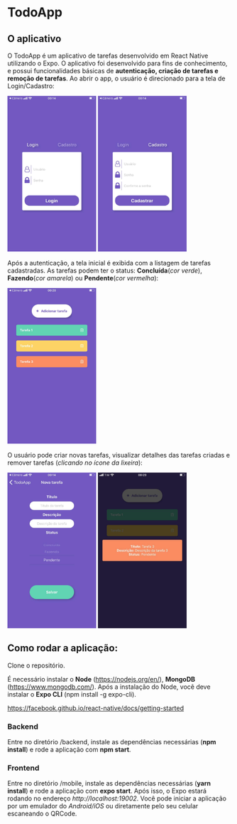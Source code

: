 # TodoApp 

## O aplicativo

O TodoApp é um aplicativo de tarefas desenvolvido em React Native utilizando o Expo. O aplicativo foi desenvolvido para fins de conhecimento, e possui funcionalidades básicas de **autenticação, criação de tarefas e remoção de tarefas**. Ao abrir o app, o usuário é direcionado para a tela de Login/Cadastro: 

<img src="https://github.com/Marcoozvn/TodoApp/blob/master/readme/Login.jpeg" width="200" height="350"> <img src="https://github.com/Marcoozvn/TodoApp/blob/master/readme/Cadastro.jpeg" width="200" height="350">

Após a autenticação, a tela inicial é exibida com a listagem de tarefas cadastradas. As tarefas podem ter o status: **Concluída**(*cor verde*), **Fazendo**(*cor amarela*) ou **Pendente**(*cor vermelha*):

<img src="https://github.com/Marcoozvn/TodoApp/blob/master/readme/Home.jpeg" width="200" height="350">

O usuário pode criar novas tarefas, visualizar detalhes das tarefas criadas e remover tarefas (*clicando no ícone da lixeira*):

<img src="https://github.com/Marcoozvn/TodoApp/blob/master/readme/Nova_tarefa.jpeg" width="200" height="350"> <img src="https://github.com/Marcoozvn/TodoApp/blob/master/readme/Detalhes.jpeg" width="200" height="350">

## Como rodar a aplicação:

Clone o repositório.

É necessário instalar o **Node** (https://nodejs.org/en/), **MongoDB** (https://www.mongodb.com/). Após a instalação do Node, você deve instalar o **Expo CLI** (npm install -g expo-cli).

https://facebook.github.io/react-native/docs/getting-started

### Backend

Entre no diretório /backend, instale as dependências necessárias (**npm install**) e rode a aplicação com **npm start**.

### Frontend

Entre no diretório /mobile, instale as dependências necessárias (**yarn install**) e rode a aplicação com **expo start**. Após isso, o Expo estará rodando no endereço *http://localhost:19002*. Você pode iniciar a aplicação por um emulador do *Android/iOS* ou diretamente pelo seu celular escaneando o QRCode.
